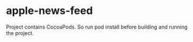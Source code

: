 # apple-news-feed

Project contains CocoaPods. So run pod install before building and running the project.
